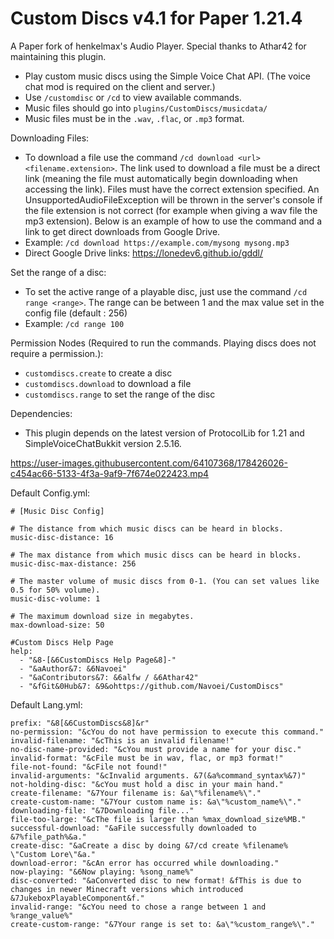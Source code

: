 # Custom Discs v4.1 for Paper 1.21.4

A Paper fork of henkelmax's Audio Player. Special thanks to Athar42 for maintaining this plugin. 
- Play custom music discs using the Simple Voice Chat API. (The voice chat mod is required on the client and server.)
- Use ```/customdisc``` or ```/cd``` to view available commands.
- Music files should go into ```plugins/CustomDiscs/musicdata/```
- Music files must be in the ```.wav```, ```.flac```, or ```.mp3``` format.

Downloading Files:
- To download a file use the command ```/cd download <url> <filename.extension>```. The link used to download a file must be a direct link (meaning the file must automatically begin downloading when accessing the link). Files must have the correct extension specified. An UnsupportedAudioFileException will be thrown in the server's console if the file extension is not correct (for example when giving a wav file the mp3 extension). Below is an example of how to use the command and a link to get direct downloads from Google Drive.
- Example: ```/cd download https://example.com/mysong mysong.mp3```
- Direct Google Drive links: https://lonedev6.github.io/gddl/

Set the range of a disc:
- To set the active range of a playable disc, just use the command ```/cd range <range>```. The range can be between 1 and the max value set in the config file (default : 256)
- Example: ```/cd range 100```

Permission Nodes (Required to run the commands. Playing discs does not require a permission.):
- ```customdiscs.create``` to create a disc
- ```customdiscs.download``` to download a file
- ```customdiscs.range``` to set the range of the disc

Dependencies:
- This plugin depends on the latest version of ProtocolLib for 1.21 and SimpleVoiceChatBukkit version 2.5.16. 


https://user-images.githubusercontent.com/64107368/178426026-c454ac66-5133-4f3a-9af9-7f674e022423.mp4

Default Config.yml:
```
# [Music Disc Config]

# The distance from which music discs can be heard in blocks.
music-disc-distance: 16

# The max distance from which music discs can be heard in blocks.
music-disc-max-distance: 256

# The master volume of music discs from 0-1. (You can set values like 0.5 for 50% volume).
music-disc-volume: 1

# The maximum download size in megabytes.
max-download-size: 50

#Custom Discs Help Page
help:
  - "&8-[&6CustomDiscs Help Page&8]-"
  - "&aAuthor&7: &6Navoei"
  - "&aContributors&7: &6alfw / &6Athar42"
  - "&fGit&0Hub&7: &9&ohttps://github.com/Navoei/CustomDiscs"
```

Default Lang.yml:
```
prefix: "&8[&6CustomDiscs&8]&r"
no-permission: "&cYou do not have permission to execute this command."
invalid-filename: "&cThis is an invalid filename!"
no-disc-name-provided: "&cYou must provide a name for your disc."
invalid-format: "&cFile must be in wav, flac, or mp3 format!"
file-not-found: "&cFile not found!"
invalid-arguments: "&cInvalid arguments. &7(&a%command_syntax%&7)"
not-holding-disc: "&cYou must hold a disc in your main hand."
create-filename: "&7Your filename is: &a\"%filename%\"."
create-custom-name: "&7Your custom name is: &a\"%custom_name%\"."
downloading-file: "&7Downloading file..."
file-too-large: "&cThe file is larger than %max_download_size%MB."
successful-download: "&aFile successfully downloaded to &7%file_path%&a."
create-disc: "&aCreate a disc by doing &7/cd create %filename% \"Custom Lore\"&a."
download-error: "&cAn error has occurred while downloading."
now-playing: "&6Now playing: %song_name%"
disc-converted: "&aConverted disc to new format! &fThis is due to changes in newer Minecraft versions which introduced &7JukeboxPlayableComponent&f."
invalid-range: "&cYou need to chose a range between 1 and %range_value%"
create-custom-range: "&7Your range is set to: &a\"%custom_range%\"."
```


